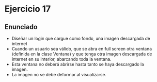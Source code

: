 # Ejercicio 17

## Enunciado
* Diseñar un login que cargue como fondo, una imagen descargada de internet
* Cuando un usuario sea válido, que se abra en full screen otra ventana (definida en la clase Ventana) y que tenga otra imagen descargada de internet en su interior, abarcando toda la ventana.
* Esta ventana no deberá abrirse hasta tanto se haya descargado la imagen.
* La imagen no se debe deformar al visualizarse.
